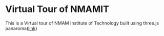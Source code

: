 # Virtual Tour of NMAMIT
This is a Virtual tour of NMAM Institute of Technology built using three.js panaroma([link](http://threejs.org/examples/css3d_panorama.html))

